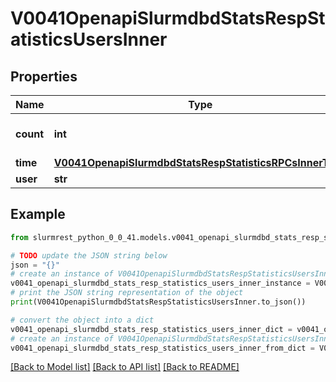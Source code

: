 # V0041OpenapiSlurmdbdStatsRespStatisticsUsersInner


## Properties

Name | Type | Description | Notes
------------ | ------------- | ------------- | -------------
**count** | **int** | Number of RPCs processed | [optional] 
**time** | [**V0041OpenapiSlurmdbdStatsRespStatisticsRPCsInnerTime**](V0041OpenapiSlurmdbdStatsRespStatisticsRPCsInnerTime.md) |  | [optional] 
**user** | **str** | User ID | [optional] 

## Example

```python
from slurmrest_python_0_0_41.models.v0041_openapi_slurmdbd_stats_resp_statistics_users_inner import V0041OpenapiSlurmdbdStatsRespStatisticsUsersInner

# TODO update the JSON string below
json = "{}"
# create an instance of V0041OpenapiSlurmdbdStatsRespStatisticsUsersInner from a JSON string
v0041_openapi_slurmdbd_stats_resp_statistics_users_inner_instance = V0041OpenapiSlurmdbdStatsRespStatisticsUsersInner.from_json(json)
# print the JSON string representation of the object
print(V0041OpenapiSlurmdbdStatsRespStatisticsUsersInner.to_json())

# convert the object into a dict
v0041_openapi_slurmdbd_stats_resp_statistics_users_inner_dict = v0041_openapi_slurmdbd_stats_resp_statistics_users_inner_instance.to_dict()
# create an instance of V0041OpenapiSlurmdbdStatsRespStatisticsUsersInner from a dict
v0041_openapi_slurmdbd_stats_resp_statistics_users_inner_from_dict = V0041OpenapiSlurmdbdStatsRespStatisticsUsersInner.from_dict(v0041_openapi_slurmdbd_stats_resp_statistics_users_inner_dict)
```
[[Back to Model list]](../README.md#documentation-for-models) [[Back to API list]](../README.md#documentation-for-api-endpoints) [[Back to README]](../README.md)


